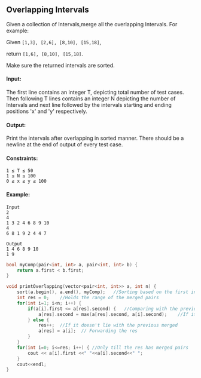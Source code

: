 ## Overlapping Intervals

Given a collection of Intervals,merge all the overlapping Intervals.
For example:

Given `[1,3], [2,6], [8,10], [15,18]`,

return `[1,6], [8,10], [15,18]`.

Make sure the returned intervals are sorted.

#### Input:

The first line contains an integer T, depicting total number of test cases.
Then following T lines contains an integer N depicting the number of Intervals and next line followed by the intervals starting and ending positions 'x' and 'y' respectively.

#### Output:

Print the intervals after overlapping in sorted manner. There should be a newline at the end of output of every test case.

#### Constraints:

```
1 ≤ T ≤ 50
1 ≤ N ≤ 100
0 ≤ x ≤ y ≤ 100
```

#### Example:

```
Input
2
4
1 3 2 4 6 8 9 10
4
6 8 1 9 2 4 4 7

Output
1 4 6 8 9 10
1 9
```

```c++
bool myComp(pair<int, int> a, pair<int, int> b) {
    return a.first < b.first;
}

void printOverlapping(vector<pair<int, int>> a, int n) {
    sort(a.begin(), a.end(), myComp);   //Sorting based on the first index
    int res = 0;    //Holds the range of the merged pairs
    for(int i=1; i<n; i++) {
        if(a[i].first <= a[res].second) {   //Comparing with the previous merged
            a[res].second = max(a[res].second, a[i].second);    //If it lies with the previous merged
        } else {
            res++;  //If it doesn't lie with the previous merged
            a[res] = a[i];  // Forwarding the res
        }
    }
    for(int i=0; i<=res; i++) { //Only till the res has merged pairs
        cout << a[i].first <<" "<<a[i].second<<" ";
    }
    cout<<endl;
}
```
